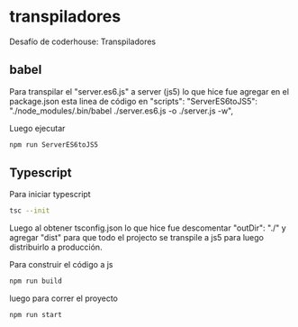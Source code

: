 # transpiladores
Desafío de coderhouse: Transpiladores

## babel
Para transpilar el "server.es6.js" a server (js5) lo que hice fue agregar en el package.json esta linea de código en "scripts":
"ServerES6toJS5": "./node_modules/.bin/babel ./server.es6.js -o ./server.js -w", 

Luego ejecutar

```bash
npm run ServerES6toJS5 
```

## Typescript
Para iniciar typescript

```bash
tsc --init
```
Luego al obtener tsconfig.json lo que hice fue descomentar "outDir": "./" y agregar "dist" para que todo el projecto se transpile a js5 para luego distribuirlo a producción. 

Para construir el código a js

```bash
npm run build
```

luego para correr el proyecto

```bash
npm run start
```


